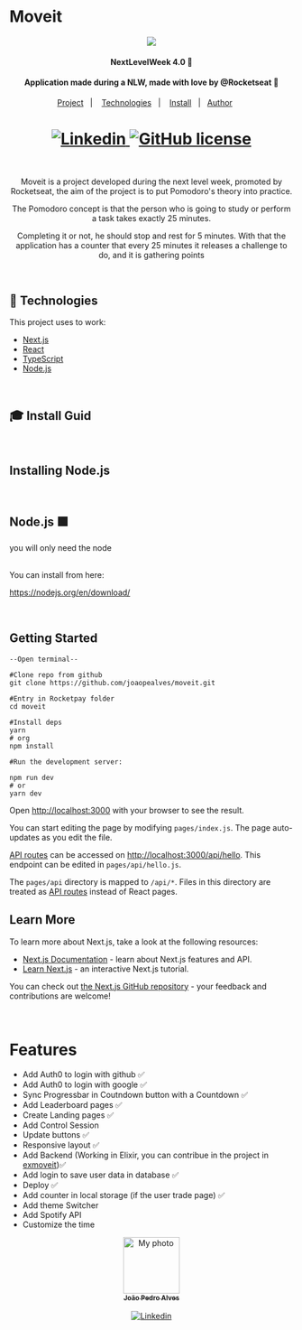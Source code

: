 # Moveit

<p align="center"><img src="https://raw.githubusercontent.com/guilhermecapitao/nlw04-moveit-web/206d2e078394ca207037c0a86a976a0c8a5e6257/.github/moveit.svg"/></p>
<h4 align="center">NextLevelWeek 4.0 🚀</h4>
<h4 align="center">Application made during a NLW, made with love by @Rocketseat 💜</h4>

<p align="center">
  <a href="#project">Project</a>&nbsp;&nbsp;&nbsp;|&nbsp;&nbsp;&nbsp;
  <a href="#techs">Technologies</a>&nbsp;&nbsp;&nbsp;|&nbsp;&nbsp;&nbsp;
  <a href="#install">Install</a>&nbsp;&nbsp;&nbsp;|&nbsp;&nbsp;
  <a href="#author">Author</a>&nbsp;&nbsp;&nbsp;&nbsp;&nbsp;&nbsp;
</p>

<h1 align="center">
  <a href="https://www.linkedin.com/in/joaopealves/">
    <img alt="Linkedin" src="https://img.shields.io/badge/LinkedIn-1781EB?style=for-the-badge&logo=linkedin&logoColor=fff&labelColor=1781EB)%5D">
  </a>
  <a href="./LICENSE">
    <img alt="GitHub license" src="https://img.shields.io/badge/License%20MIT-5eb85e?style=for-the-badge&logo=&logoColor=2ee62e&labelColor=1781EB)%5D">
  </a>
</h1>

<br>

<p align="center" id="project">
  Moveit is a project developed during the next level week, promoted by Rocketseat, the aim of the project is to put Pomodoro's theory into practice. 
  </p>
<p align="center" id="project">
  The Pomodoro concept is that the person who is going to study or perform a task takes exactly 25 minutes. 
  </p>
<p align="center" id="project">
  Completing it or not, he should stop and rest for 5 minutes.
  With that the application has a counter that every 25 minutes it releases a challenge to do, and it is gathering points
</p>

<br>

<h2 id="techs">
  🚀 Technologies
</h2>

This project uses to work:

- [Next.js](https://nextjs.org)
- [React](https://reactjs.org)
- [TypeScript](https://www.typescriptlang.org)
- [Node.js](https://nodejs.org/en/docs/)

<br>
<h2 id="install">
  🎓 Install Guid
</h2>
<br>

## Installing Node.js

<br>
<h2> Node.js 🟩</h2>

you will only need the node

</br>
You can install from here:

https://nodejs.org/en/download/

</br>

## Getting Started

    --Open terminal--

    #Clone repo from github
    git clone https://github.com/joaopealves/moveit.git

    #Entry in Rocketpay folder
    cd moveit

    #Install deps
    yarn
    # org
    npm install

    #Run the development server:

    npm run dev
    # or
    yarn dev

Open [http://localhost:3000](http://localhost:3000) with your browser to see the result.

You can start editing the page by modifying `pages/index.js`. The page auto-updates as you edit the file.

[API routes](https://nextjs.org/docs/api-routes/introduction) can be accessed on [http://localhost:3000/api/hello](http://localhost:3000/api/hello). This endpoint can be edited in `pages/api/hello.js`.

The `pages/api` directory is mapped to `/api/*`. Files in this directory are treated as [API routes](https://nextjs.org/docs/api-routes/introduction) instead of React pages.

## Learn More

To learn more about Next.js, take a look at the following resources:

- [Next.js Documentation](https://nextjs.org/docs) - learn about Next.js features and API.
- [Learn Next.js](https://nextjs.org/learn) - an interactive Next.js tutorial.

You can check out [the Next.js GitHub repository](https://github.com/vercel/next.js/) - your feedback and contributions are welcome!

</br>

# Features

- Add Auth0 to login with github ✅
- Add Auth0 to login with google ✅
- Sync Progressbar in Coutndown button with a Countdown ✅
- Add Leaderboard pages ✅
- Create Landing pages ✅
- Add Control Session
- Update buttons ✅
- Responsive layout ✅
- Add Backend (Working in Elixir, you can contribue in the project in <a href="https://github.com/joaopealves/exmoveit">exmoveit</a>)✅
- Add login to save user data in database ✅
- Deploy ✅
- Add counter in local storage (if the user trade page) ✅
- Add theme Switcher
- Add Spotify API
- Customize the time

<center>
<a href="https://github.com/joaopealves/">
  <img src="https://avatars.githubusercontent.com/u/56173070?s=400&u=8d90ad25957fec36b6d0726f2ed95c713de42103&v=4" width="100px;" alt="My photo"/>
  <br />
  <sub><b>João Pedro Alves</b></sub>
</a>

<br />
<br />

<a href="https://www.linkedin.com/in/joaopealves/">
  <img alt="Linkedin" src="https://img.shields.io/badge/Linkedin-1781EB?style=for-the-badge&logo=linkedin&logoColor=fff&labelColor=1781EB)%5D">
</a>
</center>
